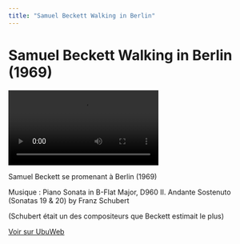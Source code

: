 ```yaml
---
title: "Samuel Beckett Walking in Berlin"
---
```


# Samuel Beckett Walking in Berlin (1969)

<video controls src='https://ubu.com/media/video/Beckett-Samuel_Walking-in-Berlin_1969.mp4'></video>



Samuel Beckett se promenant à Berlin (1969)

Musique : Piano Sonata in B-Flat Major, D960 
II. Andante Sostenuto (Sonatas 19 & 20) by Franz Schubert

(Schubert était un des compositeurs que Beckett estimait le plus)



[Voir sur UbuWeb](https://ubu.com/film/beckett_walking.html)